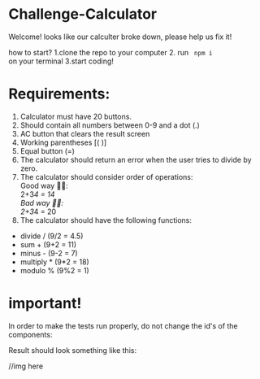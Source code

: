 # Challenge-Calculator

Welcome!
looks like our calculter broke down, please help us fix it!

how to start?
1.clone the repo to your computer 2. run <code> npm i </code> on your terminal
3.start coding!

# Requirements:

1. Calculator must have 20 buttons.
2. Should contain all numbers between 0-9 and a dot (.)
3. AC button that clears the result screen
4. Working parentheses [( )]
5. Equal button (=)
6. The calculator should return an error when the user tries to divide by zero.
7. The calculator should consider order of operations: </br>
   Good way 👍🏿: </br>
   2+3*4 = 14 </br>
   Bad way 👎🏿: </br>
   2+3*4 = 20 </br>
8. The calculator should have the following functions: </br>

- divide / (9/2 = 4.5)
- sum + (9+2 = 11)
- minus - (9-2 = 7)
- multiply * (9*2 = 18)
- modulo % (9%2 = 1)

# important!

In order to make the tests run properly, do not change the id's of the components:

Result should look something like this:

//img here
